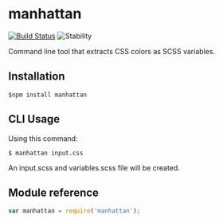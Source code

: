 # manhattan
[![Build Status](https://travis-ci.org/josh-austin/manhattan.svg)](https://travis-ci.org/josh-austin/manhattan) ![Stability](https://img.shields.io/badge/stability-experimental-red.svg)

Command line tool that extracts CSS colors as SCSS variables.

## Installation
```
$npm install manhattan
```

## CLI Usage
Using this command:
```
$ manhattan input.css
```
An input.scss and variables.scss file will be created.

## Module reference
```javascript
var manhattan = require('manhattan');
```
